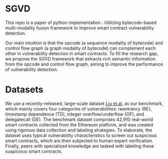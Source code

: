 # SGVD
This repo is a paper of python implementation : Utilizing bytecode-based multi-modality fusion framework to improve smart contract vulnerability detection. 

Our main intuition is that the opcode (a sequence modality of bytecode) and control flow graph (a graph modality of bytecode) can complement each other in vulnerability detection in smart contracts. To fill the research gap, we propose the SGVD framework that extracts rich semantic information from the opcode and control flow graph, aiming to improve the performance of vulnerability detection.

# Datasets
We use a recently-released, large-scale dataset [Liu et.al.](https://github.com/chenpp1881/GPANet) as our benchmark, which mainly covers four categories of vulnerabilities: reentrancy (RE), timestamp dependence (TD), integer overflow/underflow (OF), and delegatecall (DE). The benchmark dataset comprises 42,910 real-world smart contracts collected from the Ethereum platform, and was created using rigorous data collection and labeling strategies. To elaborate, the dataset uses typical vulnerability characteristics to screen out suspicious smart contracts, which are then subjected to human expert verification. Finally, peers with specialized knowledge are tasked with labeling these suspicious smart contracts.
